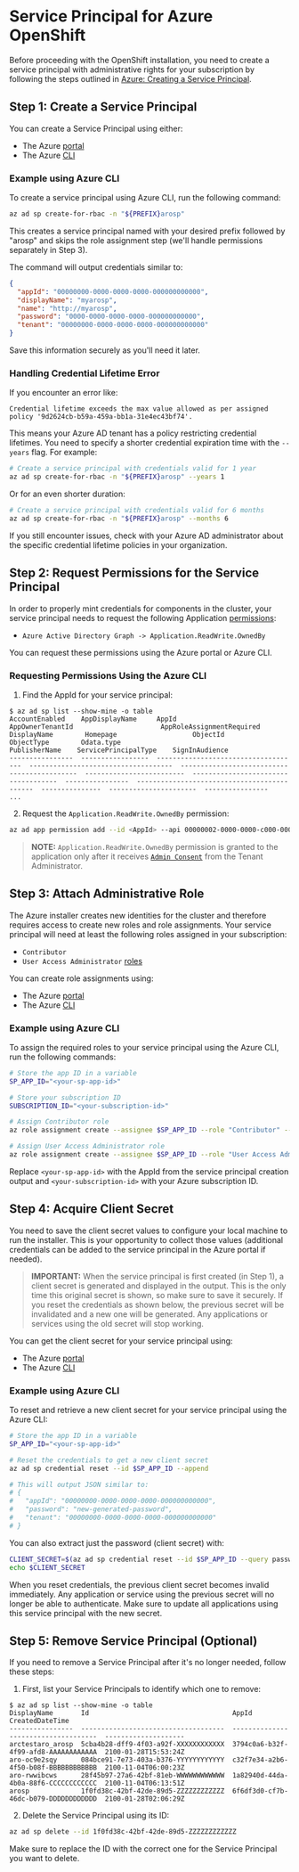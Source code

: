 # Service Principal for Azure OpenShift

Before proceeding with the OpenShift installation, you need to create a service principal with administrative rights for your subscription by following the steps outlined in [Azure: Creating a Service Principal][sp-create].

## Step 1: Create a Service Principal

You can create a Service Principal using either:
- The Azure [portal][sp-create-portal]
- The Azure [CLI][sp-create-cli]

### Example using Azure CLI

To create a service principal using Azure CLI, run the following command:

```sh
az ad sp create-for-rbac -n "${PREFIX}arosp"
```

This creates a service principal named with your desired prefix followed by "arosp" and skips the role assignment step (we'll handle permissions separately in Step 3).

The command will output credentials similar to:
```json
{
  "appId": "00000000-0000-0000-0000-000000000000",
  "displayName": "myarosp",
  "name": "http://myarosp",
  "password": "0000-0000-0000-0000-000000000000",
  "tenant": "00000000-0000-0000-0000-000000000000"
}
```

Save this information securely as you'll need it later.

### Handling Credential Lifetime Error

If you encounter an error like:
```
Credential lifetime exceeds the max value allowed as per assigned policy '9d2624cb-b59a-459a-bb1a-31e4ec43bf74'.
```

This means your Azure AD tenant has a policy restricting credential lifetimes. You need to specify a shorter credential expiration time with the `--years` flag. For example:

```sh
# Create a service principal with credentials valid for 1 year
az ad sp create-for-rbac -n "${PREFIX}arosp" --years 1
```

Or for an even shorter duration:

```sh
# Create a service principal with credentials valid for 6 months
az ad sp create-for-rbac -n "${PREFIX}arosp" --months 6
```

If you still encounter issues, check with your Azure AD administrator about the specific credential lifetime policies in your organization.

## Step 2: Request Permissions for the Service Principal

In order to properly mint credentials for components in the cluster, your service principal needs to request the following Application [permissions][ad-permissions]:
- `Azure Active Directory Graph -> Application.ReadWrite.OwnedBy`

You can request these permissions using the Azure portal or Azure CLI.

### Requesting Permissions Using the Azure CLI

1. Find the AppId for your service principal:

```console
$ az ad sp list --show-mine -o table
AccountEnabled    AppDisplayName     AppId                                 AppOwnerTenantId                      AppRoleAssignmentRequired    DisplayName        Homepage                   ObjectId                              ObjectType        Odata.type                                    PublisherName    ServicePrincipalType    SignInAudience
----------------  -----------------  ------------------------------------  ------------------------------------  ---------------------------  -----------------  -------------------------  ------------------------------------  ----------------  --------------------------------------------  ---------------  ----------------------  ----------------
...
```

2. Request the `Application.ReadWrite.OwnedBy` permission:

```sh
az ad app permission add --id <AppId> --api 00000002-0000-0000-c000-000000000000 --api-permissions 824c81eb-e3f8-4ee6-8f6d-de7f50d565b7=Role
```

> **NOTE:** `Application.ReadWrite.OwnedBy` permission is granted to the application only after it receives [`Admin Consent`][ad-admin-consent] from the Tenant Administrator.

## Step 3: Attach Administrative Role

The Azure installer creates new identities for the cluster and therefore requires access to create new roles and role assignments. Your service principal will need at least the following roles assigned in your subscription:
- `Contributor`
- `User Access Administrator` [roles][built-in-roles]

You can create role assignments using:
- The Azure [portal][sp-assign-portal] 
- The Azure [CLI][sp-assign-cli]

### Example using Azure CLI

To assign the required roles to your service principal using the Azure CLI, run the following commands:

```sh
# Store the app ID in a variable
SP_APP_ID="<your-sp-app-id>"

# Store your subscription ID
SUBSCRIPTION_ID="<your-subscription-id>"

# Assign Contributor role
az role assignment create --assignee $SP_APP_ID --role "Contributor" --scope /subscriptions/$SUBSCRIPTION_ID

# Assign User Access Administrator role
az role assignment create --assignee $SP_APP_ID --role "User Access Administrator" --scope /subscriptions/$SUBSCRIPTION_ID
```

Replace `<your-sp-app-id>` with the AppId from the service principal creation output and `<your-subscription-id>` with your Azure subscription ID.

## Step 4: Acquire Client Secret

You need to save the client secret values to configure your local machine to run the installer. This is your opportunity to collect those values (additional credentials can be added to the service principal in the Azure portal if needed).

> **IMPORTANT:** When the service principal is first created (in Step 1), a client secret is generated and displayed in the output. This is the only time this original secret is shown, so make sure to save it securely. If you reset the credentials as shown below, the previous secret will be invalidated and a new one will be generated. Any applications or services using the old secret will stop working.

You can get the client secret for your service principal using:
- The Azure [portal][sp-creds-portal]
- The Azure [CLI][sp-creds-cli]

### Example using Azure CLI

To reset and retrieve a new client secret for your service principal using the Azure CLI:

```sh
# Store the app ID in a variable
SP_APP_ID="<your-sp-app-id>"

# Reset the credentials to get a new client secret
az ad sp credential reset --id $SP_APP_ID --append

# This will output JSON similar to:
# {
#   "appId": "00000000-0000-0000-0000-000000000000",
#   "password": "new-generated-password",
#   "tenant": "00000000-0000-0000-0000-000000000000"
# }
```

You can also extract just the password (client secret) with:

```sh
CLIENT_SECRET=$(az ad sp credential reset --id $SP_APP_ID --query password -o tsv)
echo $CLIENT_SECRET
```

When you reset credentials, the previous client secret becomes invalid immediately. Any application or service using the previous secret will no longer be able to authenticate. Make sure to update all applications using this service principal with the new secret.

## Step 5: Remove Service Principal (Optional)

If you need to remove a Service Principal after it's no longer needed, follow these steps:

1. First, list your Service Principals to identify which one to remove:

```console
$ az ad sp list --show-mine -o table
DisplayName       Id                                    AppId                                 CreatedDateTime
----------------  ------------------------------------  ------------------------------------  --------------------
arctestaro_arosp  5cba4b28-dff9-4f03-a92f-XXXXXXXXXXXX  3794c0a6-b32f-4f99-afd8-AAAAAAAAAAAA  2100-01-28T15:53:24Z
aro-oc9e2sqy      084bce91-7e73-403a-b376-YYYYYYYYYYYY  c32f7e34-a2b6-4f50-b08f-BBBBBBBBBBBB  2100-11-04T06:00:23Z
aro-rwwibcws      28f45b97-27a6-42bf-81eb-WWWWWWWWWWWW  1a82940d-44da-4b0a-88f6-CCCCCCCCCCCC  2100-11-04T06:13:51Z
arosp             1f0fd38c-42bf-42de-89d5-ZZZZZZZZZZZZ  6f6df3d0-cf7b-46dc-b079-DDDDDDDDDDDD  2100-01-28T02:06:29Z
```

2. Delete the Service Principal using its ID:

```sh
az ad sp delete --id 1f0fd38c-42bf-42de-89d5-ZZZZZZZZZZZZ
```

Make sure to replace the ID with the correct one for the Service Principal you want to delete.

<!-- References -->
[ad-admin-consent]: https://docs.microsoft.com/en-us/azure/active-directory/develop/v1-permissions-and-consent#types-of-consent
[ad-permissions]: https://docs.microsoft.com/en-us/azure/active-directory/develop/v1-permissions-and-consent
[sp-create]: https://docs.microsoft.com/en-us/azure-stack/user/azure-stack-create-service-principals
[sp-create-portal]: https://docs.microsoft.com/en-us/azure-stack/user/azure-stack-create-service-principals#create-service-principal-for-azure-ad
[sp-create-cli]: https://docs.microsoft.com/en-us/cli/azure/create-an-azure-service-principal-azure-cli?view=azure-cli-latest#create-a-service-principal
[built-in-roles]: https://docs.microsoft.com/en-us/azure/role-based-access-control/built-in-roles
[sp-assign-portal]: https://docs.microsoft.com/en-us/azure-stack/user/azure-stack-create-service-principals#assign-the-service-principal-to-a-role
[sp-assign-cli]: https://docs.microsoft.com/en-us/cli/azure/create-an-azure-service-principal-azure-cli?view=azure-cli-latest#manage-service-principal-roles
[sp-creds-portal]: https://docs.microsoft.com/en-us/azure-stack/user/azure-stack-create-service-principals#get-credentials
[sp-creds-cli]: https://docs.microsoft.com/en-us/cli/azure/create-an-azure-service-principal-azure-cli?view=azure-cli-latest#reset-credentials
